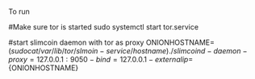 To run

#Make sure tor is started
sudo systemctl start tor.service

#start slimcoin daemon with tor as proxy
ONIONHOSTNAME=$(sudo cat /var/lib/tor/slmoin-service/hostname)
./slimcoind -daemon -proxy=127.0.0.1:9050 -bind=127.0.0.1 -externalip=${ONIONHOSTNAME}
